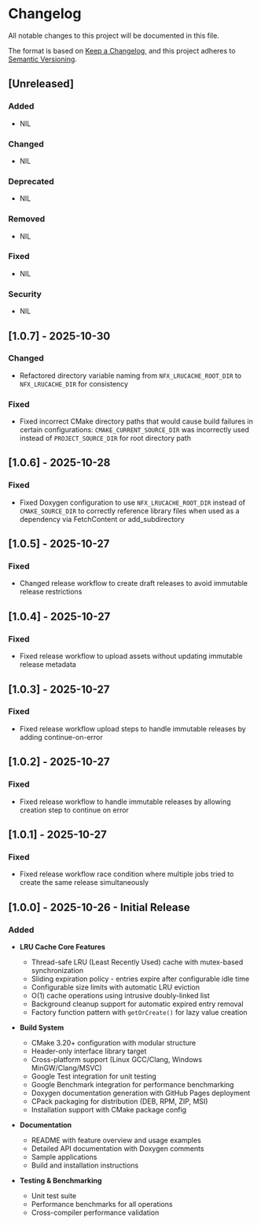 # Changelog

All notable changes to this project will be documented in this file.

The format is based on [Keep a Changelog](https://keepachangelog.com/en/1.1.0/),
and this project adheres to [Semantic Versioning](https://semver.org/spec/v2.0.0.html).

## [Unreleased]

### Added

- NIL

### Changed

- NIL

### Deprecated

- NIL

### Removed

- NIL

### Fixed

- NIL

### Security

- NIL

## [1.0.7] - 2025-10-30

### Changed

- Refactored directory variable naming from `NFX_LRUCACHE_ROOT_DIR` to `NFX_LRUCACHE_DIR` for consistency

### Fixed

- Fixed incorrect CMake directory paths that would cause build failures in certain configurations:
  `CMAKE_CURRENT_SOURCE_DIR` was incorrectly used instead of `PROJECT_SOURCE_DIR` for root directory path

## [1.0.6] - 2025-10-28

### Fixed

- Fixed Doxygen configuration to use `NFX_LRUCACHE_ROOT_DIR` instead of `CMAKE_SOURCE_DIR` to correctly reference library files when used as a dependency via FetchContent or add_subdirectory

## [1.0.5] - 2025-10-27

### Fixed

- Changed release workflow to create draft releases to avoid immutable release restrictions

## [1.0.4] - 2025-10-27

### Fixed

- Fixed release workflow to upload assets without updating immutable release metadata

## [1.0.3] - 2025-10-27

### Fixed

- Fixed release workflow upload steps to handle immutable releases by adding continue-on-error

## [1.0.2] - 2025-10-27

### Fixed

- Fixed release workflow to handle immutable releases by allowing creation step to continue on error

## [1.0.1] - 2025-10-27

### Fixed

- Fixed release workflow race condition where multiple jobs tried to create the same release simultaneously

## [1.0.0] - 2025-10-26 - Initial Release

### Added

- **LRU Cache Core Features**

  - Thread-safe LRU (Least Recently Used) cache with mutex-based synchronization
  - Sliding expiration policy - entries expire after configurable idle time
  - Configurable size limits with automatic LRU eviction
  - O(1) cache operations using intrusive doubly-linked list
  - Background cleanup support for automatic expired entry removal
  - Factory function pattern with `getOrCreate()` for lazy value creation

- **Build System**

  - CMake 3.20+ configuration with modular structure
  - Header-only interface library target
  - Cross-platform support (Linux GCC/Clang, Windows MinGW/Clang/MSVC)
  - Google Test integration for unit testing
  - Google Benchmark integration for performance benchmarking
  - Doxygen documentation generation with GitHub Pages deployment
  - CPack packaging for distribution (DEB, RPM, ZIP, MSI)
  - Installation support with CMake package config

- **Documentation**

  - README with feature overview and usage examples
  - Detailed API documentation with Doxygen comments
  - Sample applications
  - Build and installation instructions

- **Testing & Benchmarking**

  - Unit test suite
  - Performance benchmarks for all operations
  - Cross-compiler performance validation
